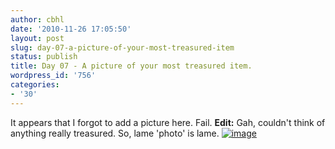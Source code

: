 ```yaml
---
author: cbhl
date: '2010-11-26 17:05:50'
layout: post
slug: day-07-a-picture-of-your-most-treasured-item
status: publish
title: Day 07 - A picture of your most treasured item.
wordpress_id: '756'
categories:
- '30'
---
```


It appears that I forgot to add a picture here. Fail. **Edit:** Gah,
couldn't think of anything really treasured. So, lame 'photo' is lame.
[![image](http://blog.azuresky.ca/blog/wp-content/uploads/2010/11/putty.png "putty")](http://blog.azuresky.ca/blog/wp-content/uploads/2010/11/putty.png)
